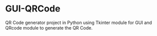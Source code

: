 # GUI-QRCode
QR Code generator project in Python using Tkinter module for GUI and QRcode module to generate the QR Code.
